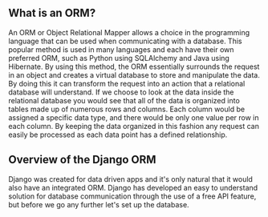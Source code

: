 ## What is an ORM?

An ORM or Object Relational Mapper allows a choice in the programming language that can be used when communicating with a database. This popular method is used in many languages and each have their own preferred ORM, such as Python using SQLAlchemy and Java using Hibernate. By using this method, the ORM essentially surrounds the request in an object and creates a virtual database to store and manipulate the data. By doing this it can transform the request into an action that a relational database will understand. If we choose to look at the data inside the relational database you would see that all of the data is organized into tables made up of numerous rows and columns. Each column would be assigned a specific data type, and there would be only one value per row in each column. By keeping the data organized in this fashion any request can easily be processed as each data point has a defined relationship.

## Overview of the Django ORM

Django was created for data driven apps and it's only natural that it would also have an integrated ORM. Django has developed an easy to understand solution for database communication through the use of a free API feature, but before we go any further let's set up the database.